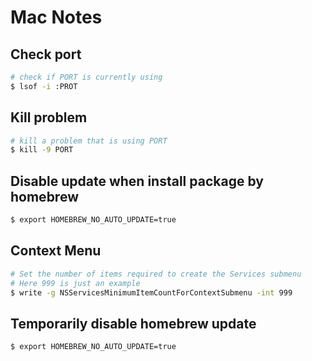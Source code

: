 # Mac Notes

## Check port
```bash
# check if PORT is currently using
$ lsof -i :PROT
```

## Kill problem
```bash
# kill a problem that is using PORT
$ kill -9 PORT
```

## Disable update when install package by homebrew
```bash
$ export HOMEBREW_NO_AUTO_UPDATE=true
```

## Context Menu
```bash
# Set the number of items required to create the Services submenu
# Here 999 is just an example
$ write -g NSServicesMinimumItemCountForContextSubmenu -int 999
```

## Temporarily disable homebrew update
```bash
$ export HOMEBREW_NO_AUTO_UPDATE=true
```
